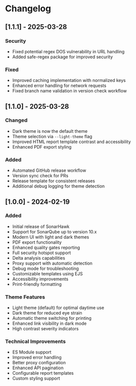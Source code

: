 # Changelog

## [1.1.1] - 2025-03-28

### Security

- Fixed potential regex DOS vulnerability in URL handling
- Added safe-regex package for improved security

### Fixed

- Improved caching implementation with normalized keys
- Enhanced error handling for network requests
- Fixed branch name validation in version check workflow

## [1.1.0] - 2025-03-28

### Changed

- Dark theme is now the default theme
- Theme selection via `--light-theme` flag
- Improved HTML report template contrast and accessibility
- Enhanced PDF export styling

### Added

- Automated GitHub release workflow
- Version sync check for PRs
- Release template for consistent releases
- Additional debug logging for theme detection

## [1.0.0] - 2024-02-19

### Added

- Initial release of SonarHawk
- Support for SonarQube up to version 10.x
- Modern UI with light and dark themes
- PDF export functionality
- Enhanced quality gates reporting
- Full security hotspot support
- Delta analysis capabilities
- Proxy support with automatic detection
- Debug mode for troubleshooting
- Customizable templates using EJS
- Accessibility improvements
- Print-friendly formatting

### Theme Features

- Light theme (default) for optimal daytime use
- Dark theme for reduced eye strain
- Automatic theme switching for printing
- Enhanced link visibility in dark mode
- High contrast severity indicators

### Technical Improvements

- ES Module support
- Improved error handling
- Better proxy configuration
- Enhanced API pagination
- Configurable report templates
- Custom styling support
